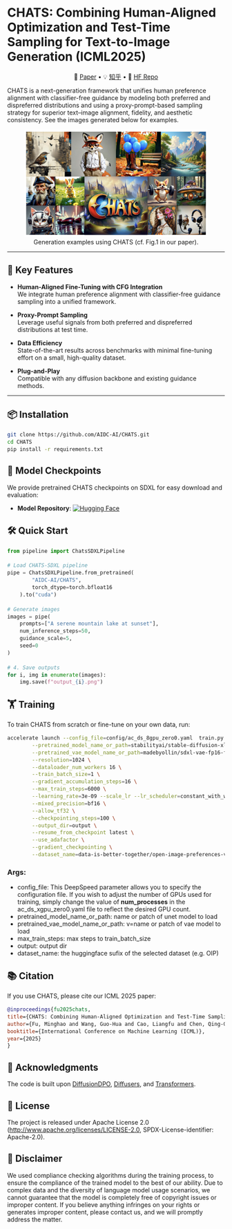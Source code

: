 # CHATS: Combining Human-Aligned Optimization and Test-Time Sampling for Text-to-Image Generation (ICML2025)

<p align="center"> 
📝 <a href="https://arxiv.org/abs/2502.12579" target="_blank">Paper</a>  • 💡 <a href="https://zhuanlan.zhihu.com/p/1904156278621737628" target="_blank">知乎</a> • 🤗 <a href="https://huggingface.co/AIDC-AI/CHATS" target="_blank">HF Repo</a> 
</p>

CHATS is a next-generation framework that unifies human preference alignment with classifier-free guidance by modeling both preferred and dispreferred distributions and using a proxy-prompt-based sampling strategy for superior text–image alignment, fidelity, and aesthetic consistency. See the images generated below for examples.


<figure>
  <img src="qualitative_imgs.jpg" alt="CHATS results">
  <figcaption style="text-align: center;">Generation examples using CHATS (cf. Fig.1 in our paper).</figcaption>
</figure>

---

## 🚀 Key Features

- **Human-Aligned Fine-Tuning with CFG Integration**  
  We integrate human preference alignment with classifier-free guidance sampling into a unified framework.

- **Proxy-Prompt Sampling**  
  Leverage useful signals from both preferred and dispreferred distributions at test time.

- **Data Efficiency**  
  State-of-the-art results across benchmarks with minimal fine-tuning effort on a small, high-quality dataset.

- **Plug-and-Play**  
  Compatible with any diffusion backbone and existing guidance methods.

---

## 📦 Installation

```bash
git clone https://github.com/AIDC-AI/CHATS.git
cd CHATS
pip install -r requirements.txt

```

## 📂 Model Checkpoints

We provide pretrained CHATS checkpoints on SDXL for easy download and evaluation:
 
- **Model Repository**: [![Hugging Face](https://img.shields.io/badge/Hugging%20Face-CHATS-blue?logo=Huggingface)](https://huggingface.co/AIDC-AI/CHATS)


## 🛠️ Quick Start

```python
from pipeline import ChatsSDXLPipeline

# Load CHATS-SDXL pipeline
pipe = ChatsSDXLPipeline.from_pretrained(
        "AIDC-AI/CHATS",
        torch_dtype=torch.bfloat16
    ).to("cuda")

# Generate images
images = pipe(
    prompts=["A serene mountain lake at sunset"],
    num_inference_steps=50,
    guidance_scale=5,
    seed=0
)

# 4. Save outputs
for i, img in enumerate(images):
    img.save(f"output_{i}.png")
```

## 🏋️ Training

To train CHATS from scratch or fine-tune on your own data, run:

```bash
accelerate launch --config_file=config/ac_ds_8gpu_zero0.yaml  train.py \
        --pretrained_model_name_or_path=stabilityai/stable-diffusion-xl-base-1.0 \
        --pretrained_vae_model_name_or_path=madebyollin/sdxl-vae-fp16-fix \
        --resolution=1024 \
        --dataloader_num_workers 16 \
        --train_batch_size=1 \
        --gradient_accumulation_steps=16 \
        --max_train_steps=6000 \
        --learning_rate=3e-09 --scale_lr --lr_scheduler=constant_with_warmup --lr_warmup_steps=100 \
        --mixed_precision=bf16 \
        --allow_tf32 \
        --checkpointing_steps=100 \
        --output_dir=output \
        --resume_from_checkpoint latest \
        --use_adafactor \
        --gradient_checkpointing \
        --dataset_name=data-is-better-together/open-image-preferences-v1-binarized \
```

### Args:
- config_file: This DeepSpeed parameter allows you to specify the configuration file. If you wish to adjust the number of GPUs used for training, simply change the value of **num_processes** in the ac_ds_xgpu_zero0.yaml file to reflect the desired GPU count.
- pretrained_model_name_or_path: name or patch of unet model to load
- pretrained_vae_model_name_or_path: v=name or patch of vae model to load
- max_train_steps: max steps to train_batch_size
- output: output dir
- dataset_name: the huggingface sufix of the selected dataset (e.g. OIP)



## 📚 Citation

If you use CHATS, please cite our ICML 2025 paper:

```bibtex
@inproceedings{fu2025chats,
title={CHATS: Combining Human-Aligned Optimization and Test-Time Sampling for Text-to-Image Generation},
author={Fu, Minghao and Wang, Guo-Hua and Cao, Liangfu and Chen, Qing-Guo and Xu, Zhao and Luo, Weihua and Zhang, Kaifu},
booktitle={International Conference on Machine Learning (ICML)},
year={2025}
}
```

## 🙏 Acknowledgments

The code is built upon [DiffusionDPO](https://github.com/SalesforceAIResearch/DiffusionDPO), [Diffusers](https://github.com/huggingface/diffusers), and [Transformers](https://github.com/huggingface/transformers).

## 📄 License

The project is released under Apache License 2.0 (http://www.apache.org/licenses/LICENSE-2.0, SPDX-License-identifier: Apache-2.0).

## 🚨 Disclaimer

We used compliance checking algorithms during the training process, to ensure the compliance of the trained model to the best of our ability. Due to complex data and the diversity of language model usage scenarios, we cannot guarantee that the model is completely free of copyright issues or improper content. If you believe anything infringes on your rights or generates improper content, please contact us, and we will promptly address the matter.
